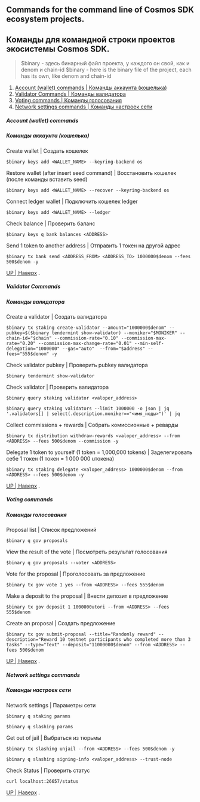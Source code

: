 ## Commands for the command line of Cosmos SDK ecosystem projects.
## Команды для командной строки проектов экосистемы Cosmos SDK.

> $binary - здесь бинарный файл проекта, у каждого он свой, как и denom и chain-id
> $binary - here is the binary file of the project, each has its own, like denom and chain-id
 
 1. [Account (wallet) commands | Команды аккаунта (кошелька)](https://github.com/Dimokus88/guides/blob/main/Cosmos%20SDK/COMMAND.MD#account-wallet-commands)
 2. [Validator Commands | Команды валидатора](https://github.com/Dimokus88/guides/blob/main/Cosmos%20SDK/COMMAND.MD#validator-commands)
 3. [Voting commands | Команды голосования](hhttps://github.com/Dimokus88/guides/blob/main/Cosmos%20SDK/COMMAND.MD#voting-commands)
 4. [Network settings commands | Команды настроек сети](https://github.com/Dimokus88/guides/blob/main/Cosmos%20SDK/COMMAND.MD#network-settings-commands)
 
##### Account (wallet) commands
 
##### Команды аккаунта (кошелька)

Create wallet | Cоздать кошелек

```
$binary keys add <WALLET_NAME> --keyring-backend os
```

Restore wallet (after insert seed command) | Восстановить кошелек (после команды вставить seed)

```
$binary keys add <WALLET_NAME> --recover --keyring-backend os
```

Connect ledger wallet | Подключить кошелек ledger

```
$binary keys add <WALLET_NAME> --ledger 
```

Check balance | Проверить баланс

```
$binary keys q bank balances <ADDRESS>
```

Send 1 token to another address | Отправить 1 токен на другой адрес

```
$binary tx bank send <ADDRESS_FROM> <ADDRESS_TO> 1000000$denom --fees 500$denom -y
```

[UP | Наверх](https://github.com/Dimokus88/guides/blob/main/Cosmos%20SDK/COMMAND.MD#commands-for-the-command-line-of-cosmos-sdk-ecosystem-projects) .

##### Validator Commands
##### Команды валидатора

Create a validator | Создать валидатора

```
$binary tx staking create-validator --amount="1000000$denom" --pubkey=$($binary tendermint show-validator) --moniker="$MONIKER"	--chain-id="$chain"	--commission-rate="0.10" --commission-max-rate="0.20" --commission-max-change-rate="0.01" --min-self-delegation="1000000" --gas="auto"	--from="$address" --fees="555$denom" -y
```

Check validator pubkey | Проверить pubkey валидатора

```
$binary tendermint show-validator
```

Check validator | Проверить валидатора

```
$binary query staking validator <valoper_address>
```

```
$binary query staking validators --limit 1000000 -o json | jq '.validators[] | select(.description.moniker=="<имя_ноды>")' | jq
```
  
Collect commissions + rewards | Собрать комиссионные + реварды

```
$binary tx distribution withdraw-rewards <valoper_address> --from <ADDRESS> --fees 500$denom --commission -y
```

Delegate 1 token to yourself (1 token = 1,000,000 tokens) | Заделегировать себе  1 токен (1 токен = 1 000 000 uтокена)

```
$binary tx staking delegate <valoper_address> 1000000$denom --from <ADDRESS> --fees 500$denom -y
```

[UP | Наверх](https://github.com/Dimokus88/guides/blob/main/Cosmos%20SDK/COMMAND.MD#commands-for-the-command-line-of-cosmos-sdk-ecosystem-projects) .
  
##### Voting commands
##### Команды голосования
  
Proposal list | Список предложений

```
$binary q gov proposals
```
  
View the result of the vote | Посмотреть результат голосования

```
$binary q gov proposals --voter <ADDRESS>
```
  
Vote for the proposal | Проголосовать за предложение 

```
$binary tx gov vote 1 yes --from <ADDRESS> --fees 555$denom
```
  
Make a deposit to the proposal | Внести депозит в предложение

```
$binary tx gov deposit 1 1000000utori --from <ADDRESS> --fees 555$denom
```

Create an proposal | Создать предложение

```
$binary tx gov submit-proposal --title="Randomly reward" --description="Reward 10 testnet participants who completed more than 3 tasks" --type="Text" --deposit="11000000$denom" --from <ADDRESS> --fees 500$denom
```
  
[UP | Наверх](https://github.com/Dimokus88/guides/blob/main/Cosmos%20SDK/COMMAND.MD#commands-for-the-command-line-of-cosmos-sdk-ecosystem-projects) .
  
  
##### Network settings commands

##### Команды настроек сети
  
Network settings | Параметры сети

```
$binary q staking params
```

```
$binary q slashing params
```

Get out of jail | Выбраться из тюрьмы

```
$binary tx slashing unjail --from <ADDRESS> --fees 500$denom -y
```

```
$binary q slashing signing-info <valoper_address> --trust-node
```

Check Status | Проверить статус

```
curl localhost:26657/status
```

[UP | Наверх](https://github.com/Dimokus88/guides/blob/main/Cosmos%20SDK/COMMAND.MD#commands-for-the-command-line-of-cosmos-sdk-ecosystem-projects) .

